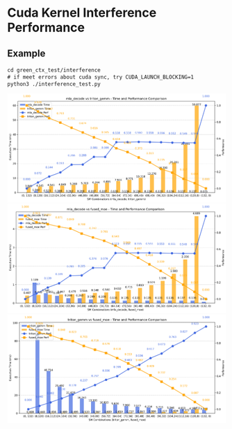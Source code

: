 # Cuda Kernel Interference Performance

## Example

```shell
cd green_ctx_test/interference
# if meet errors about cuda sync, try CUDA_LAUNCH_BLOCKING=1
python3 ./interference_test.py
```

![1](green_ctx_test/interference/mla_decode_triton_gemm.png)
![2](green_ctx_test/interference/mla_decode_fused_moe.png)
![3](green_ctx_test/interference/triton_gemm_fused_moe.png)